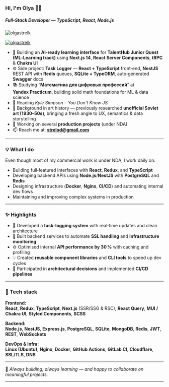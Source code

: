### Hi, I'm Olya 👋🕍
##### Full‑Stack Developer — **TypeScript**, **React**, **Node.js**

<p align="left"> <img src="https://komarev.com/ghpvc/?username=olgastrelk&label=Profile%20views&color=0e75b6&style=flat" alt="olgastrelk" /> </p>

<p align="left"> <a href="https://github.com/ryo-ma/github-profile-trophy"><img src="https://github-profile-trophy.vercel.app/?username=olgastrelk" alt="olgastrelk" /></a> </p>

- 🚧 Building an **AI‑ready learning interface** for **TalentHub Junior Quest (ML‑Learning track)** using **Next.js 14**, **React Server Components**, **tRPC** & **Chakra UI**  
- ⚙️ Side project: **Task Logger** — **React + TypeScript** front‑end, **NestJS** REST API with **Redis** queues, **SQLite + TypeORM**, auto‑generated **Swagger** docs  
- 📚 Studying “**Математика для цифровых профессий**” at **Yandex Practicum**, building solid math foundations for ML & data science  
- 📘 Reading *Kyle Simpson – You Don't Know JS*  
- 🎨 Background in art history — previously researched **unofficial Soviet art (1930–50s)**, bringing a fresh angle to UX, semantics & data storytelling  
- 💼 Working on several **production projects** (under NDA)  
- 📫 Reach me at: **strelod@gmail.com**

---

### 💡 What I do

Even though most of my commercial work is under NDA, I work daily on:

- Building full‑featured interfaces with **React**, **Redux**, and **TypeScript**
- Developing backend APIs using **Node.js**/**NestJS** with **PostgreSQL** and **Redis**
- Designing infrastructure (**Docker**, **Nginx**, **CI/CD**) and automating internal dev flows
- Maintaining and improving complex systems in production

---

### ✨ Highlights

- 🚀 Developed a **task‑logging system** with real‑time updates and clean architecture  
- 🔐 Built backend services to automate **SSL handling** and **infrastructure monitoring**  
- ⚙️ Optimised internal **API performance by 30 %** with caching and profiling  
- 💡 Created **reusable component libraries** and **CLI tools** to speed up dev cycles  
- 🧠 Participated in **architectural decisions** and implemented **CI/CD pipelines**

---

### 🧰 Tech stack

**Frontend:**  
**React**, **Redux**, **TypeScript**, **Next.js** (SSR/SSG & RSC), **React Query**, **MUI / Chakra UI**, **Styled Components**, **SCSS**  

**Backend:**  
**Node.js**, **NestJS**, **Express.js**, **PostgreSQL**, **SQLite**, **MongoDB**, **Redis**, **JWT**, **REST**, **WebSockets**  

**DevOps & Infra:**  
**Linux (Ubuntu)**, **Nginx**, **Docker**, **GitHub Actions**, **GitLab CI**, **Cloudflare**, **SSL/TLS**, **DNS**

---

💬 *Always building, always learning — and happy to collaborate on meaningful projects.*

---
